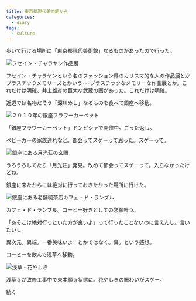 ```yaml
---
title: 東京都現代美術館から
categories:
  - diary
tags:
  - culture
---
```


歩いて行ける場所に「東京都現代美術館」なるものがあったので行った。

![フセイン・チャラヤン作品展][1]

フセイン・チャラヤンという名のファッション界のカリスマ的な人の作品展とかプラスチックメモリーズとかいう･･･プラスチックなメモリーな作品展とか。これだけは明確、井上雄彦の巨大な武蔵の画があった。これだけは明確。

近辺では名物だそう「深川めし」なるものを食べて銀座へ移動。

![２０１０年の銀座フラワーカーペット][2]

「銀座フラワーカーペット」ドンピシャで開催中。ごった返し。

ベビーカーの家族連れなど。都会ってスゲーって思った。スゲーって。

![銀座にある月光荘の玄関][3]

うろうろしてたら「月光荘」発見。改めて都会ってスゲーって。入らなかったけどね。

銀座に来たからには絶対に行っておきたかった場所に行けた。

![銀座にある老舗喫茶店カフェ・ド・ランブル][4]

カフェ・ド・ランブル。コーヒー好きとしての念願叶う。

「あそこは絶対行っといた方が良いよ」って行ったことないのに言えんし。言いたいし。

異次元。異端。一番美味いよ！とかではなく。異。という感想。

コーヒーを飲んで浅草へ移動。

![浅草・花やしき][5]

浅草寺が改修工事中で東本願寺状態に。花やしきの賑わいがスゲー。

続く

[1]: /img/uploads/2010/05/mot-art-museum-1.jpg
[2]: /img/uploads/2010/05/mot-art-museum-2.jpg
[3]: /img/uploads/2010/05/mot-art-museum-3.jpg
[4]: /img/uploads/2010/05/mot-art-museum-4.jpg
[5]: /img/uploads/2010/05/mot-art-museum-5.jpg

